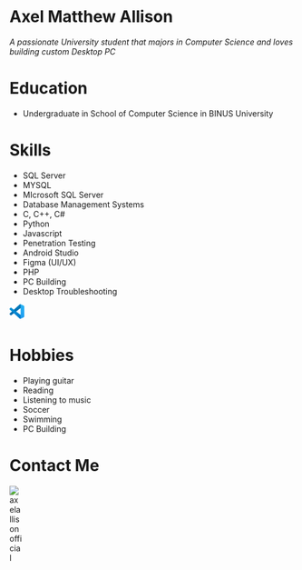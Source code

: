 # Axel Matthew Allison
*A passionate University student that majors in Computer Science and loves building custom Desktop PC*

# Education
* Undergraduate in School of Computer Science in BINUS University

# Skills
* SQL Server
* MYSQL
* MIcrosoft SQL Server
* Database Management Systems
* C, C++, C#
* Python
* Javascript
* Penetration Testing
* Android Studio
* Figma (UI/UX)
* PHP
* PC Building
* Desktop Troubleshooting

<img align="left" alt="Visual Studio Code" width="26px" src="https://raw.githubusercontent.com/github/explore/80688e429a7d4ef2fca1e82350fe8e351d3494d/topics/visual-studio-code/visual-studio-code.png" />

</br>
</br>


# Hobbies
* Playing guitar
* Reading
* Listening to music
* Soccer
* Swimming
* PC Building

# Contact Me
[<img align="left" alt="axelallisonofficial" width="22px" src="https://cdn.jsdelivr.net/npm/simple-icons@v3/icons/linkedin.svg" />][linkedin]
</br>


  
  
  
  
[linkedin]: https://www.linkedin.com/in/axel-allison/
